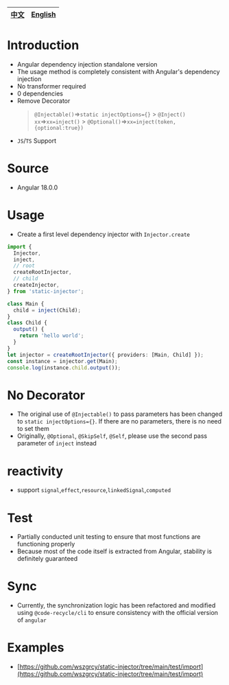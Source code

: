 | [中文](https://github.com/wszgrcy/static-injector/blob/main/readme.zh-Hans.md) | [English](./readme.md) |
| ------------------------------------------------------------------------------ | ---------------------- |

# Introduction

- Angular dependency injection standalone version
- The usage method is completely consistent with Angular's dependency injection
- No transformer required
- 0 dependencies
- Remove Decorator
  > `@Injectable()`=>`static injectOptions={}` > `@Inject() xx`=>`xx=inject()` > `@Optional()`=>`xx=inject(token,{optional:true})`
- `JS`/`TS` Support

# Source

- Angular 18.0.0

# Usage

- Create a first level dependency injector with `Injector.create`

```ts
import {
  Injector,
  inject,
  // root
  createRootInjector,
  // child
  createInjector,
} from 'static-injector';

class Main {
  child = inject(Child);
}
class Child {
  output() {
    return 'hello world';
  }
}
let injector = createRootInjector({ providers: [Main, Child] });
const instance = injector.get(Main);
console.log(instance.child.output());
```

# No Decorator

- The original use of `@Injectable()` to pass parameters has been changed to `static injectOptions={}`. If there are no parameters, there is no need to set them
- Originally, `@Optional`, `@SkipSelf`, `@Self`, please use the second pass parameter of `inject` instead

# reactivity

- support `signal`,`effect`,`resource`,`linkedSignal`,`computed`

# Test

- Partially conducted unit testing to ensure that most functions are functioning properly
- Because most of the code itself is extracted from Angular, stability is definitely guaranteed

# Sync

- Currently, the synchronization logic has been refactored and modified using `@code-recycle/cli` to ensure consistency with the official version of `angular`

# Examples

- [https://github.com/wszgrcy/static-injector/tree/main/test/import](https://github.com/wszgrcy/static-injector/tree/main/test/import)
